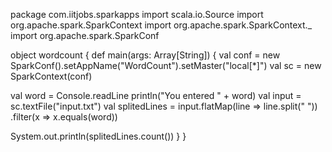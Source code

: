 package com.iitjobs.sparkapps
import scala.io.Source
import org.apache.spark.SparkContext
import org.apache.spark.SparkContext._
import org.apache.spark.SparkConf

object wordcount {
   def main(args: Array[String]) {
    val conf = new SparkConf().setAppName("WordCount").setMaster("local[*]")
      val sc = new SparkContext(conf)

      
val word = Console.readLine
println("You entered " + word)
val input = sc.textFile("input.txt")
val splitedLines = input.flatMap(line => line.split(" "))
                    .filter(x => x.equals(word))

System.out.println(splitedLines.count())
}
}
